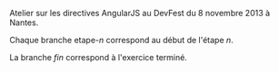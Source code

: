 Atelier sur les directives AngularJS au DevFest du 8 novembre 2013 à Nantes.

Chaque branche etape-_n_ correspond au début de l'étape _n_.

La branche _fin_ correspond à l'exercice terminé.
